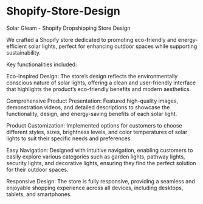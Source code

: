 # Shopify-Store-Design
Solar Gleam - Shopify Dropshipping Store Design


We crafted a Shopify store dedicated to promoting eco-friendly and energy-efficient solar lights, perfect for enhancing outdoor spaces while supporting sustainability. 

Key functionalities included: 

Eco-Inspired Design: The store’s design reflects the environmentally conscious nature of solar lights, offering a clean and user-friendly interface that highlights the product’s eco-friendly benefits and modern aesthetics.

Comprehensive Product Presentation: Featured high-quality images, demonstration videos, and detailed descriptions to showcase the functionality, design, and energy-saving benefits of each solar light.

Product Customization: Implemented options for customers to choose different styles, sizes, brightness levels, and color temperatures of solar lights to suit their specific needs and preferences.

Easy Navigation: Designed with intuitive navigation, enabling customers to easily explore various categories such as garden lights, pathway lights, security lights, and decorative lights, ensuring they find the perfect solution for their outdoor spaces.

Responsive Design: The store is fully responsive, providing a seamless and enjoyable shopping experience across all devices, including desktops, tablets, and smartphones.


